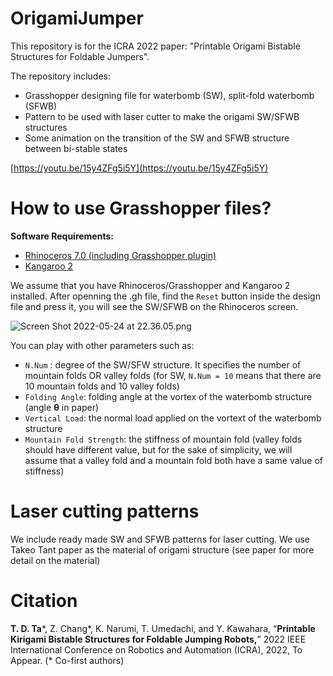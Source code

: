 # OrigamiJumper

This repository is for the ICRA 2022 paper: "Printable Origami Bistable Structures for Foldable Jumpers".

The repository includes:

- Grasshopper designing file for waterbomb (SW), split-fold waterbomb (SFWB)
- Pattern to be used with laser cutter to make the origami SW/SFWB structures
- Some animation on the transition of the SW and SFWB structure between bi-stable states

[https://youtu.be/15y4ZFg5i5Y](https://youtu.be/15y4ZFg5i5Y)

# How to use Grasshopper files?

**Software Requirements:**

- [Rhinoceros 7.0 (including Grasshopper plugin)](https://www.rhino3d.com)
- [Kangaroo 2](https://www.food4rhino.com/en/app/kangaroo-physics)

We assume that you have Rhinoceros/Grasshopper and Kangaroo 2 installed. After openning the .gh file, find the `Reset` button inside the design file and press it, you will see the SW/SFWB on the Rhinoceros screen.

![Screen Shot 2022-05-24 at 22.36.05.png](https://s3.us-west-2.amazonaws.com/secure.notion-static.com/a8a1abed-a659-4f82-8849-3c4db099664b/Screen_Shot_2022-05-24_at_22.36.05.png?X-Amz-Algorithm=AWS4-HMAC-SHA256&X-Amz-Content-Sha256=UNSIGNED-PAYLOAD&X-Amz-Credential=AKIAT73L2G45EIPT3X45%2F20220525%2Fus-west-2%2Fs3%2Faws4_request&X-Amz-Date=20220525T031712Z&X-Amz-Expires=86400&X-Amz-Signature=42a14392e259e342fdf1a7afeaa431304b73ecbe48eda2c4cf07f43a2f8c3100&X-Amz-SignedHeaders=host&response-content-disposition=filename%20%3D%22Screen%2520Shot%25202022-05-24%2520at%252022.36.05.png%22&x-id=GetObject)

You can play with other parameters such as:

- `N.Num` : degree of the SW/SFW structure. It specifies the number of mountain folds OR valley folds (for SW, `N.Num = 10` means that there are 10 mountain folds and 10 valley folds)
- `Folding Angle`: folding angle at the vortex of the waterbomb structure (angle **θ** in paper)
- `Vertical Load`: the normal load applied on the vortext of the waterbomb structure
- `Mountain Fold Strength`: the stiffness of mountain fold (valley folds should have different value, but for the sake of simplicity, we will assume that a valley fold and a mountain fold both have a same value of stiffness)

# Laser cutting patterns

We include ready made SW and SFWB patterns for laser cutting. We use Takeo Tant paper as the material of origami structure (see paper for more detail on the material)

# Citation

**T. D. Ta***, Z. Chang*, K. Narumi, T. Umedachi, and Y. Kawahara, “**Printable Kirigami Bistable Structures for Foldable Jumping Robots,**” 2022 IEEE International Conference on Robotics and Automation (ICRA), 2022, To Appear. (* Co-first authors)